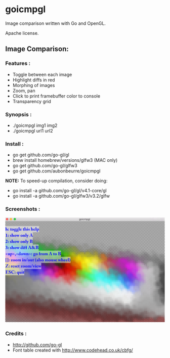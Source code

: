goicmpgl
========

Image comparison written with Go and OpenGL.

Apache license.

Image Comparison:
-----------------

### Features :
  
- Toggle between each image
- Highlight diffs in red
- Morphing of images
- Zoom, pan
- Click to print framebuffer color to console
- Transparency grid

### Synopsis :

- ./goicmpgl img1 img2
- ./goicmpgl url1 url2

### Install :

- go get github.com/go-gl/gl
- brew install homebrew/versions/glfw3 (MAC only)
- go get github.com/go-gl/glfw3
- go get github.com/aubonbeurre/goicmpgl

**NOTE:** To speed-up compilation, consider doing:

- go install -a github.com/go-gl/gl/v4.1-core/gl 
- go install -a github.com/go-gl/glfw3/v3.2/glfw

### Screenshots :

![Screenshot](screenshot.png "Screenshot of goicmpgl")

### Credits :

- http://github.com/go-gl
- Font table created with http://www.codehead.co.uk/cbfg/

